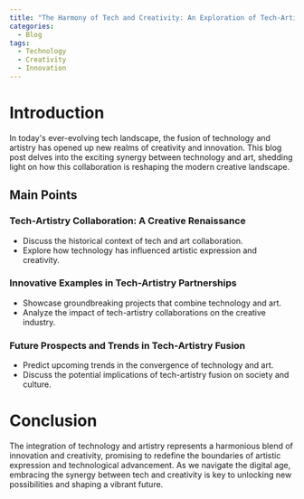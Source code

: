 ```yaml
---
title: "The Harmony of Tech and Creativity: An Exploration of Tech-Artistry Fusion"
categories:
  - Blog
tags:
  - Technology
  - Creativity
  - Innovation
---
```


# Introduction
In today's ever-evolving tech landscape, the fusion of technology and artistry has opened up new realms of creativity and innovation. This blog post delves into the exciting synergy between technology and art, shedding light on how this collaboration is reshaping the modern creative landscape.

## Main Points
### Tech-Artistry Collaboration: A Creative Renaissance
- Discuss the historical context of tech and art collaboration.
- Explore how technology has influenced artistic expression and creativity.

### Innovative Examples in Tech-Artistry Partnerships
- Showcase groundbreaking projects that combine technology and art.
- Analyze the impact of tech-artistry collaborations on the creative industry.

### Future Prospects and Trends in Tech-Artistry Fusion
- Predict upcoming trends in the convergence of technology and art.
- Discuss the potential implications of tech-artistry fusion on society and culture.

# Conclusion
The integration of technology and artistry represents a harmonious blend of innovation and creativity, promising to redefine the boundaries of artistic expression and technological advancement. As we navigate the digital age, embracing the synergy between tech and creativity is key to unlocking new possibilities and shaping a vibrant future.